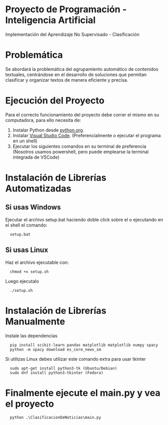 # Proyecto de Programación - Inteligencia Artificial
Implementación del Aprendizaje No Supervisado - Clasificación

# Problemática
Se abordará la problemática del agrupamiento automático de contenidos textuales, centrándose en el desarrollo de soluciones que permitan clasificar y organizar textos de manera eficiente y precisa.

# Ejecución del Proyecto
Para el correcto funcionamiento del proyecto debe correr el mismo en su computadora, para ello necesita de:

1. Instalar Python desde [python.org](https://www.python.org/).
2. Instalar [Visual Studio Code](https://code.visualstudio.com/). (Preferencialmente o ejecutar el programa en un shell)
3. Ejecutar los siguientes comandos en su terminal de preferencia (Nosotros usamos powershell, pero puede emplearse la terminal integrada de VSCode)

# Instalación de Librerías Automatizadas

   ## Si usas Windows
   Ejecutar el archivo setup.bat haciendo doble click sobre el o ejecutando en el shell el comando:
      
      setup.bat

   ## Si usas Linux
   Haz el archivo ejecutable con:
      
      chmod +x setup.sh
   Luego ejecutalo
      
      ./setup.sh

# Instalación de Librerías Manualmente

   Instale las dependencias
      
      pip install scikit-learn pandas matplotlib matplotlib numpy spacy
      python -m spacy download es_core_news_sm

   Si utilizas Linux debes utilizar este comando extra para usar tkinter
      
      sudo apt-get install python3-tk (Ubuntu/Debian)
      sudo dnf install python3-tkinter (Fedora)
  
# Finalmente ejecute el main.py y vea el proyecto
      python .\ClasificacionDeNoticias\main.py
